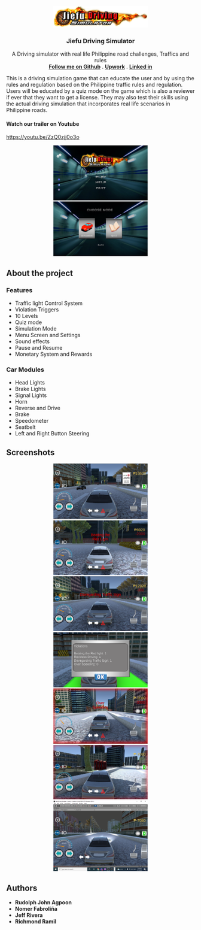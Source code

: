 <div align="center">
  <a href="https://github.com/RJAmoto/Jiefu-Driving-Simulator">
    <img src = "screenshot/logo.png" width = "50%" height = "50%">
  </a>

  <h3 align="center">Jiefu Driving Simulator</h3>

  <p align="center">
    A Driving simulator with real life Philippine road challenges, Traffics and rules
    <br />
   <a href="https://github.com/RJAmoto"><strong>Follow me on Github</strong></a>
   .
   <a href="https://https://www.upwork.com/freelancers/~01f821e50fba8d65f2"><strong>Upwork</strong></a>
   .
   <a href="https://www.linkedin.com/in/rudolph-john-agpoon-602370223/"><strong>Linked in</strong></a>
  </p>
</div>

 This is a driving simulation game that can educate the user and by using the rules and regulation based on the Philippine traffic rules and regulation. Users will be educated by a quiz mode on the game which is also a reviewer if ever that they want to get a license. They may also test their skills using the actual driving simulation that incorporates real life scenarios in Philippine roads.

#### Watch our trailer on Youtube
   
https://youtu.be/ZzQ0zjj0o3o

<div align="center">
  <img src = "screenshot/1.png" width = "50%" height = "50%">
  <img src = "screenshot/2.png" width = "50%" height = "50%">
</div>
 
## About the project
 
 ### Features 
 * Traffic light Control System
 * Violation Triggers
 * 10 Levels
 * Quiz mode
 * Simulation Mode
 * Menu Screen and Settings
 * Sound effects
 * Pause and Resume
 * Monetary System and Rewards
 
 ### Car Modules
 * Head Lights
 * Brake Lights
 * Signal Lights
 * Horn
 * Reverse and Drive
 * Brake
 * Speedometer
 * Seatbelt
 * Left and Right Button Steering
 
 
## Screenshots
<div align="center">
 <img src = "screenshot/3.png" width = "50%" height = "50%">
 <img src = "screenshot/4.png" width = "50%" height = "50%">
 <img src = "screenshot/5.png" width = "50%" height = "50%">
 <img src = "screenshot/6.png" width = "50%" height = "50%">
 <img src = "screenshot/7.png" width = "50%" height = "50%">
 <img src = "screenshot/8.png" width = "50%" height = "50%">
 <img src = "screenshot/9.png" width = "50%" height = "50%">
</div>
 
## Authors

* **Rudolph John Agpoon**
* **Nomer Fabroliña**
* **Jeff Rivera**
* **Richmond Ramil**
